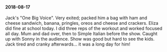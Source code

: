 #### 2018-08-17

Jack's "One Big Voice". Very exited; packed him a bag with ham and cheese sandwich, banana, pringles, oreos and cheese and crackers. Eliza did fine at school today. I did three reps of the workout and worked focused all day. Mum and dad over, then to Simple Italian before the show. Caught up with Sonny in the audience. Show was good but hard to see the kids. Jack tired and cranky afterwards... it was a long day for him!